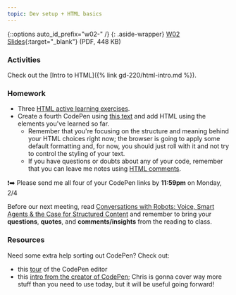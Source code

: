 ```yaml
---
topic: Dev setup + HTML basics
---
```


{::options auto_id_prefix="w02-" /}
{: .aside-wrapper}
<span class="highlighter">
[W02 Slides](files/w02.min.pdf){:target="_blank"} (PDF, 448 KB)
</span>

### Activities

Check out the [Intro to HTML]({% link gd-220/html-intro.md %}).

### Homework

- Three <a href="{{ site.baseurl }}/gd-220/html-intro.html#active-learning-exercises">HTML active learning exercises</a>. 
- Create a fourth CodePen using [this text](https://gist.github.com/angeliquejw/b3885856a671975033ea213c34b977fa) and add HTML using the elements you've learned so far.
    - Remember that you're focusing on the structure and meaning behind your HTML choices right now; the browser is going to apply some default formatting and, for now, you should just roll with it and not try to control the styling of your text.
    - If you have questions or doubts about any of your code, remember that you can leave me notes using [HTML comments](https://developer.mozilla.org/en-US/docs/Learn/HTML/Introduction_to_HTML/Getting_started#HTML_comments). 

❗➡️ Please send me all four of your CodePen links by **11:59pm** on Monday, 2/4

Before our next meeting, read [Conversations with Robots: Voice, Smart Agents & the Case for Structured Content](https://alistapart.com/article/conversations-with-robots) and remember to bring your **questions**, **quotes**, and **comments/insights** from the reading to class.

### Resources

Need some extra help sorting out CodePen? Check out:
- this [tour](https://codepen.io/pen/tour/welcome/start) of the CodePen editor
- this [intro from the creator of CodePen](https://blog.codepen.io/2018/06/22/intro-to-codepen-june-2018-edition/); Chris is gonna cover way more stuff than you need to use today, but it will be useful going forward! 
